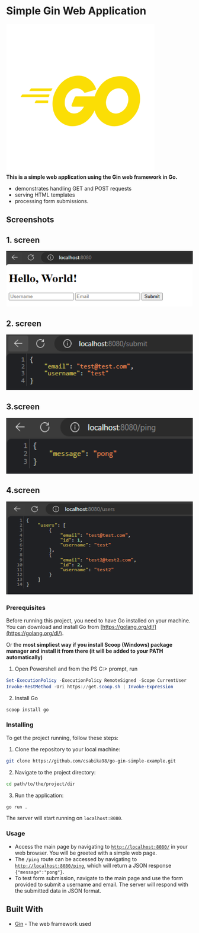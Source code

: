 # Simple Gin Web Application
<img src="screenshots/Go-Logo_Yellow.png" alt="go_logo" width="400" height="400"/>
<br>
<b>This is a simple web application using the Gin web framework in Go.</b> 

* demonstrates handling GET and POST requests 
* serving HTML templates
* processing form submissions.


## Screenshots

## 1. screen
<img src="screenshots/image.png" alt="index_page" width="550" height="150"/>


## 2. screen

<img src="screenshots/image-1.png" alt="submission" width="550" height="150"/>


## 3.screen
<img src="screenshots/image-2.png" alt="api_test" width="550" height="150"/>

## 4.screen
<img src="screenshots/image-3.png" alt="db_test" width="550" height="250"/>


### Prerequisites

Before running this project, you need to have Go installed on your machine. You can download and install Go from [https://golang.org/dl/](https://golang.org/dl/).

Or the <b>most simpliest way if you install Scoop (Windows) package manager and install it from there (it will be added to your PATH automatically)</b>

1. Open Powershell and from the PS C:\> prompt, run
```powershell
Set-ExecutionPolicy -ExecutionPolicy RemoteSigned -Scope CurrentUser
Invoke-RestMethod -Uri https://get.scoop.sh | Invoke-Expression
```
2. Install Go
```bash
scoop install go
```


### Installing

To get the project running, follow these steps:

1. Clone the repository to your local machine:

```bash
git clone https://github.com/csabika98/go-gin-simple-example.git
```

2. Navigate to the project directory:

```bash
cd path/to/the/project/dir
```

3. Run the application:

```bash
go run .
```

The server will start running on `localhost:8080`.

### Usage

- Access the main page by navigating to [`http://localhost:8080/`](command:_github.copilot.openSymbolFromReferences?%5B%7B%22%24mid%22%3A1%2C%22path%22%3A%22%2FC%3A%2FUsers%2FDEV%2FDesktop%2FProjects%2Fgo-gin-wip%2Froutes.go%22%2C%22scheme%22%3A%22file%22%7D%2C%7B%22line%22%3A3%2C%22character%22%3A1%7D%5D "routes.go") in your web browser. You will be greeted with a simple web page.
- The `/ping` route can be accessed by navigating to [`http://localhost:8080/ping`](command:_github.copilot.openSymbolFromReferences?%5B%7B%22%24mid%22%3A1%2C%22path%22%3A%22%2FC%3A%2FUsers%2FDEV%2FDesktop%2FProjects%2Fgo-gin-wip%2Froutes.go%22%2C%22scheme%22%3A%22file%22%7D%2C%7B%22line%22%3A3%2C%22character%22%3A1%7D%5D "routes.go"), which will return a JSON response `{"message":"pong"}`.
- To test form submission, navigate to the main page and use the form provided to submit a username and email. The server will respond with the submitted data in JSON format.

## Built With

* [Gin](https://github.com/gin-gonic/gin) - The web framework used

